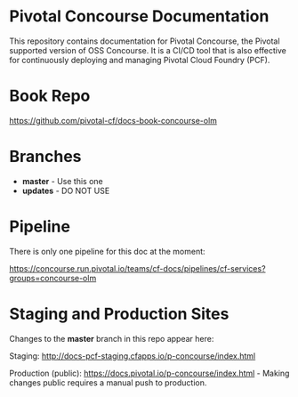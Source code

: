 # Pivotal Concourse Documentation

This repository contains documentation for Pivotal Concourse, the Pivotal supported
version of OSS Concourse. It is a CI/CD tool that is also effective for
continuously deploying and managing Pivotal Cloud Foundry (PCF).

# Book Repo

https://github.com/pivotal-cf/docs-book-concourse-olm

# Branches

* **master** - Use this one
* **updates** - DO NOT USE

# Pipeline

There is only one pipeline for this doc at the moment: 

https://concourse.run.pivotal.io/teams/cf-docs/pipelines/cf-services?groups=concourse-olm

# Staging and Production Sites

Changes to the **master** branch in this repo appear here:

Staging: http://docs-pcf-staging.cfapps.io/p-concourse/index.html

Production (public): https://docs.pivotal.io/p-concourse/index.html - Making changes public requires a manual push to production.
